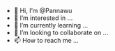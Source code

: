 - 👋 Hi, I’m @Pannawu
- 👀 I’m interested in ...
- 🌱 I’m currently learning ...
- 💞️ I’m looking to collaborate on ...
- 📫 How to reach me ...

<!---
Pannawu/Pannawu is a ✨ special ✨ repository because its `README.md` (this file) appears on your GitHub profile.
You can click the Preview link to take a look at your changes.
--->
